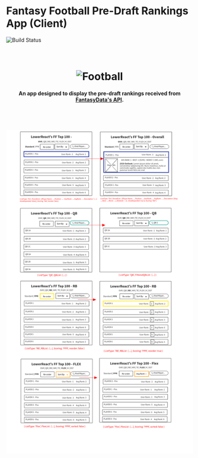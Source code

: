 # Fantasy Football Pre-Draft Rankings App (Client)

![Build Status](https://travis-ci.org/thinkful-ei22/bgraham-ff-rankings-client.svg?branch=master)


<h1 align="center">
  <br>
  <img src="https://github.com/thinkful-ei22/bgraham-ff-rankings-client/blob/master/public/Football.ico" alt="Football" width="160">
</h1>

<h4 align="center">An app designed to display the pre-draft rankings received from <a href="https://fantasydata.com/" target="_blank">FantasyData's API</a>.</h4>

<h1 align="center">
  <br>
  <img src="https://github.com/thinkful-ei22/bgraham-ff-rankings-client/blob/master/public/FF-App%20Wirefame.png" alt="App-Wireframe">
</h1>